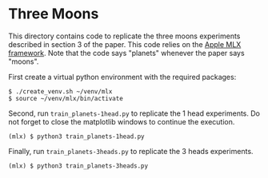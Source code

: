 # Three Moons

This directory contains code to replicate the three moons experiments described in section 3 of the paper.
This code relies on the [Apple MLX framework](https://github.com/ml-explore/mlx).
Note that the code says "planets" whenever the paper says "moons".

First create a virtual python environment with the required packages:
```
$ ./create_venv.sh ~/venv/mlx
$ source ~/venv/mlx/bin/activate
```

Second, run `train_planets-1head.py` to replicate the 1 head experiments.
Do not forget to close the matplotlib windows to continue the execution.
```
(mlx) $ python3 train_planets-1head.py
```

Finally, run `train_planets-3heads.py` to replicate the 3 heads experiments.
```
(mlx) $ python3 train_planets-3heads.py
```

